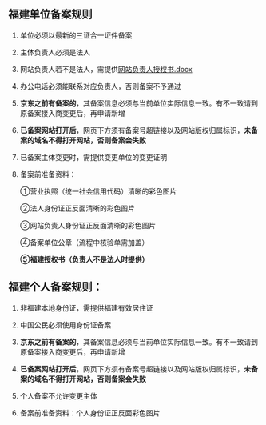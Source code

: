 ## 福建单位备案规则

1. 单位必须以最新的三证合一证件备案

2. 主体负责人必须是法人

3. 网站负责人若不是法人，需提供[网站负责人授权书.docx](https://badownload.s3.cn-north-1.jdcloud-oss.com/buchongziliao/fujian/fujianshouquanshu.doc)

4. 办公电话必须能联系对应负责人，否则备案不予通过

5. **京东之前有备案的**，其备案信息必须与当前单位实际信息一致。有不一致请到原备案接入商变更后，再申请新增

6. **已备案网站打开后**，网页下方须有备案号超链接以及网站版权归属标识，**未备案的域名不得打开网站，否则备案会失败**

7. 已备案主体变更时，需提供变更单位的变更证明

8. 备案前准备资料：

   ①营业执照（统一社会信用代码）清晰的彩色图片

   ②法人身份证正反面清晰的彩色图片

   ③网站负责人身份证正反面清晰的彩色图片

   ④备案单位公章（流程中核验单需加盖）

   **⑤福建授权书（负责人不是法人时提供）**

   
   

## 福建个人备案规则：

1. 非福建本地身份证，需提供福建有效居住证

2. 中国公民必须使用身份证备案

3. **京东之前有备案的**，其备案信息必须与当前单位实际信息一致。有不一致请到原备案接入商变更后，再申请新增

4. **已备案网站打开后**，网页下方须有备案号超链接以及网站版权归属标识，**未备案的域名不得打开网站，否则备案会失败**

5. 个人备案不允许变更主体

6. 备案前准备资料：个人身份证正反面彩色图片

 
